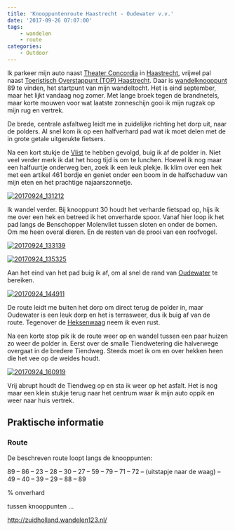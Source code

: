 ```yaml
---
title: 'Knooppuntenroute Haastrecht - Oudewater v.v.'
date: '2017-09-26 07:07:00'
tags:
    - wandelen
    - route
categories:
    - Outdoor
---
```


Ik parkeer mijn auto naast [Theater Concordia](http://www.theaterconcordia.nl/) in [Haastrecht](https://nl.wikipedia.org/wiki/Haastrecht), vrijwel pal naast [Toeristisch Overstappunt (TOP) Haastrecht](http://www.toproutenetwerk.nl/alle-tops/haastrecht.html). Daar is [wandelknooppunt](https://wandelnet.nl/themas/wandelnetwerken) 89 te vinden, het startpunt van mijn wandeltocht. Het is eind september, maar het lijkt vandaag nog zomer. Met lange broek tegen de brandnetels, maar korte mouwen voor wat laatste zonneschijn gooi ik mijn rugzak op mijn rug en vertrek.

De brede, centrale asfaltweg leidt me in zuidelijke richting het dorp uit, naar de polders. Al snel kom ik op een halfverhard pad wat ik moet delen met de in grote getale uitgerukte fietsers.

Na een kort stukje de [Vlist](https://nl.wikipedia.org/wiki/Vlist_(rivier)) te hebben gevolgd, buig ik af de polder in. Niet veel verder merk ik dat het hoog tijd is om te lunchen. Hoewel ik nog maar een halfuurtje onderweg ben, zoek ik een leuk plekje. Ik klim over een hek met een artikel 461 bordje en geniet onder een boom in de halfschaduw van mijn eten en het prachtige najaarszonnetje.

[![20170924_131212](https://farm5.staticflickr.com/4429/37268014846_eb5b4ec61c_z.jpg)](https://flic.kr/p/YMfjq7)

Ik wandel verder. Bij knooppunt 30 houdt het verharde fietspad op, hijs ik me over een hek en betreed ik het onverharde spoor. Vanaf hier loop ik het pad langs de Benschopper Molenvliet tussen sloten en onder de bomen. Om me heen overal dieren. En de resten van de prooi van een roofvogel.

[![20170924_133139](https://farm5.staticflickr.com/4453/37059283540_385d053730_z.jpg)](https://flic.kr/p/YsNvSu)

[![20170924_135325](https://farm5.staticflickr.com/4488/37285841472_cd1acee9f0_z.jpg)](https://flic.kr/p/YNPFDJ)

Aan het eind van het pad buig ik af, om al snel de rand van [Oudewater](https://nl.wikipedia.org/wiki/Oudewater) te bereiken.

[![20170924_144911](https://farm5.staticflickr.com/4350/36605808654_6e76cc74fc_z.jpg)](https://flic.kr/p/XLJkzY)

De route leidt me buiten het dorp om direct terug de polder in, maar Oudewater is een leuk dorp en het is terrasweer, dus ik buig af van de route. Tegenover de [Heksenwaag](https://nl.wikipedia.org/wiki/Waag_(Oudewater)) neem ik even rust.

Na een korte stop pik ik de route weer op en wandel tussen een paar huizen zo weer de polder in. Eerst over de smalle Tiendwetering die halverwege overgaat in de bredere Tiendweg. Steeds moet ik om en over hekken heen die het vee op de weides houdt.

[![20170924_160919](https://farm5.staticflickr.com/4434/37285861962_07980964ea_z.jpg)](https://flic.kr/p/YNPMK1)

Vrij abrupt houdt de Tiendweg op en sta ik weer op het asfalt. Het is nog maar een klein stukje terug naar het centrum waar ik mijn auto oppik en weer naar huis vertrek.

## Praktische informatie

### Route

De beschreven route loopt langs de knooppunten:

89 – 86 – 23 – 28 – 30 – 27 – 59 – 79 – 71 – 72 – (uitstapje naar de waag) – 49 – 40 – 39 – 29 – 88 – 89

% onverhard

tussen knooppunten …

http://zuidholland.wandelen123.nl/